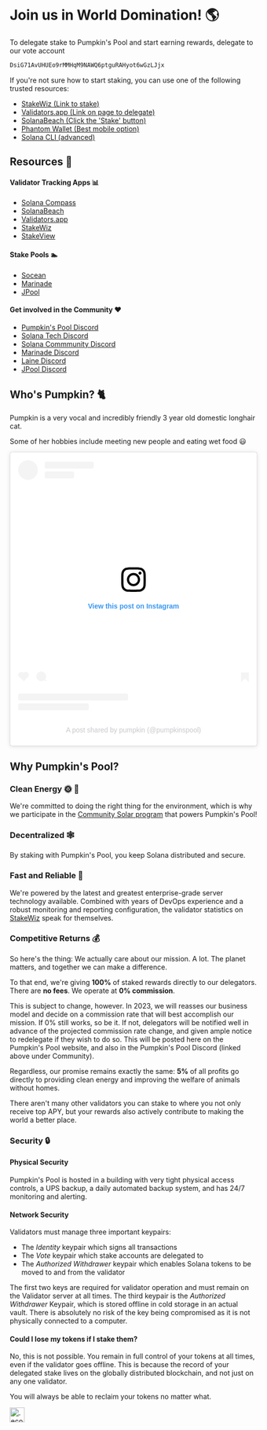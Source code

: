 

# Join us in World Domination! 🌎
To delegate stake to Pumpkin's Pool and start earning rewards, delegate to our vote account 
```bash
DsiG71AvUHUEo9rMMHqM9NAWQ6ptguRAHyot6wGzLJjx
```

If you're not sure how to start staking, you can use one of the following trusted resources:
- [StakeWiz (Link to stake)](https://stakewiz.com/validator/DsiG71AvUHUEo9rMMHqM9NAWQ6ptguRAHyot6wGzLJjx)
- [Validators.app (Link on page to delegate)](https://www.validators.app/validators/PUmpKiNnSVAZ3w4KaFX6jKSjXUNHFShGkXbERo54xjb?locale=en&network=mainnet&order=&refresh=)
- [SolanaBeach (Click the 'Stake' button)](https://solanabeach.io/validator/DsiG71AvUHUEo9rMMHqM9NAWQ6ptguRAHyot6wGzLJjx)
- [Phantom Wallet (Best mobile option)](https://phantom.app/blog/solana-staking-in-just-3-clicks)
- [Solana CLI (advanced)](https://docs.solana.com/cli/delegate-stake)

## Resources 🔗
#### Validator Tracking Apps 📊
- [Solana Compass](https://solanacompass.com/validators/DsiG71AvUHUEo9rMMHqM9NAWQ6ptguRAHyot6wGzLJjx)
- [SolanaBeach](https://solanabeach.io/validator/DsiG71AvUHUEo9rMMHqM9NAWQ6ptguRAHyot6wGzLJjx)
- [Validators.app](https://www.validators.app/validators/PUmpKiNnSVAZ3w4KaFX6jKSjXUNHFShGkXbERo54xjb?locale=en&network=mainnet&order=&refresh=)
- [StakeWiz](https://stakewiz.com/validator/DsiG71AvUHUEo9rMMHqM9NAWQ6ptguRAHyot6wGzLJjx)
- [StakeView](https://stakeview.app/)

#### Stake Pools 🏊
- [Socean](https://www.socean.fi/)
- [Marinade](https://marinade.finance/)
- [JPool](https://jpool.one)

#### Get involved in the Community ❤️
- [Pumpkin's Pool Discord](https://discord.gg/Eqjd36SDGc)
- [Solana Tech Discord](https://discord.gg/solana)
- [Solana Commmunity Discord](https://discord.gg/ZynJv59zDu)
- [Marinade Discord](https://discord.com/invite/6EtUf4Euu6)
- [Laine Discord](https://discord.gg/uT79hSNBMX)
- [JPool Discord](https://discord.gg/VzX22eyj8J)

## Who's Pumpkin? 🐈
Pumpkin is a very vocal and incredibly friendly 3 year old domestic longhair cat.

Some of her hobbies include meeting new people and eating wet food 😃

<blockquote class="instagram-media" data-instgrm-captioned data-instgrm-permalink="https://www.instagram.com/reel/ChRId23D4Aq/?utm_source=ig_embed&amp;utm_campaign=loading" data-instgrm-version="14" style=" background:#FFF; border:0; border-radius:3px; box-shadow:0 0 1px 0 rgba(0,0,0,0.5),0 1px 10px 0 rgba(0,0,0,0.15); margin: 1px; max-width:540px; min-width:326px; padding:0; width:99.375%; width:-webkit-calc(100% - 2px); width:calc(100% - 2px);"><div style="padding:16px;"> <a href="https://www.instagram.com/reel/ChRId23D4Aq/?utm_source=ig_embed&amp;utm_campaign=loading" style=" background:#FFFFFF; line-height:0; padding:0 0; text-align:center; text-decoration:none; width:100%;" target="_blank"> <div style=" display: flex; flex-direction: row; align-items: center;"> <div style="background-color: #F4F4F4; border-radius: 50%; flex-grow: 0; height: 40px; margin-right: 14px; width: 40px;"></div> <div style="display: flex; flex-direction: column; flex-grow: 1; justify-content: center;"> <div style=" background-color: #F4F4F4; border-radius: 4px; flex-grow: 0; height: 14px; margin-bottom: 6px; width: 100px;"></div> <div style=" background-color: #F4F4F4; border-radius: 4px; flex-grow: 0; height: 14px; width: 60px;"></div></div></div><div style="padding: 19% 0;"></div> <div style="display:block; height:50px; margin:0 auto 12px; width:50px;"><svg width="50px" height="50px" viewBox="0 0 60 60" version="1.1" xmlns="https://www.w3.org/2000/svg" xmlns:xlink="https://www.w3.org/1999/xlink"><g stroke="none" stroke-width="1" fill="none" fill-rule="evenodd"><g transform="translate(-511.000000, -20.000000)" fill="#000000"><g><path d="M556.869,30.41 C554.814,30.41 553.148,32.076 553.148,34.131 C553.148,36.186 554.814,37.852 556.869,37.852 C558.924,37.852 560.59,36.186 560.59,34.131 C560.59,32.076 558.924,30.41 556.869,30.41 M541,60.657 C535.114,60.657 530.342,55.887 530.342,50 C530.342,44.114 535.114,39.342 541,39.342 C546.887,39.342 551.658,44.114 551.658,50 C551.658,55.887 546.887,60.657 541,60.657 M541,33.886 C532.1,33.886 524.886,41.1 524.886,50 C524.886,58.899 532.1,66.113 541,66.113 C549.9,66.113 557.115,58.899 557.115,50 C557.115,41.1 549.9,33.886 541,33.886 M565.378,62.101 C565.244,65.022 564.756,66.606 564.346,67.663 C563.803,69.06 563.154,70.057 562.106,71.106 C561.058,72.155 560.06,72.803 558.662,73.347 C557.607,73.757 556.021,74.244 553.102,74.378 C549.944,74.521 548.997,74.552 541,74.552 C533.003,74.552 532.056,74.521 528.898,74.378 C525.979,74.244 524.393,73.757 523.338,73.347 C521.94,72.803 520.942,72.155 519.894,71.106 C518.846,70.057 518.197,69.06 517.654,67.663 C517.244,66.606 516.755,65.022 516.623,62.101 C516.479,58.943 516.448,57.996 516.448,50 C516.448,42.003 516.479,41.056 516.623,37.899 C516.755,34.978 517.244,33.391 517.654,32.338 C518.197,30.938 518.846,29.942 519.894,28.894 C520.942,27.846 521.94,27.196 523.338,26.654 C524.393,26.244 525.979,25.756 528.898,25.623 C532.057,25.479 533.004,25.448 541,25.448 C548.997,25.448 549.943,25.479 553.102,25.623 C556.021,25.756 557.607,26.244 558.662,26.654 C560.06,27.196 561.058,27.846 562.106,28.894 C563.154,29.942 563.803,30.938 564.346,32.338 C564.756,33.391 565.244,34.978 565.378,37.899 C565.522,41.056 565.552,42.003 565.552,50 C565.552,57.996 565.522,58.943 565.378,62.101 M570.82,37.631 C570.674,34.438 570.167,32.258 569.425,30.349 C568.659,28.377 567.633,26.702 565.965,25.035 C564.297,23.368 562.623,22.342 560.652,21.575 C558.743,20.834 556.562,20.326 553.369,20.18 C550.169,20.033 549.148,20 541,20 C532.853,20 531.831,20.033 528.631,20.18 C525.438,20.326 523.257,20.834 521.349,21.575 C519.376,22.342 517.703,23.368 516.035,25.035 C514.368,26.702 513.342,28.377 512.574,30.349 C511.834,32.258 511.326,34.438 511.181,37.631 C511.035,40.831 511,41.851 511,50 C511,58.147 511.035,59.17 511.181,62.369 C511.326,65.562 511.834,67.743 512.574,69.651 C513.342,71.625 514.368,73.296 516.035,74.965 C517.703,76.634 519.376,77.658 521.349,78.425 C523.257,79.167 525.438,79.673 528.631,79.82 C531.831,79.965 532.853,80.001 541,80.001 C549.148,80.001 550.169,79.965 553.369,79.82 C556.562,79.673 558.743,79.167 560.652,78.425 C562.623,77.658 564.297,76.634 565.965,74.965 C567.633,73.296 568.659,71.625 569.425,69.651 C570.167,67.743 570.674,65.562 570.82,62.369 C570.966,59.17 571,58.147 571,50 C571,41.851 570.966,40.831 570.82,37.631"></path></g></g></g></svg></div><div style="padding-top: 8px;"> <div style=" color:#3897f0; font-family:Arial,sans-serif; font-size:14px; font-style:normal; font-weight:550; line-height:18px;">View this post on Instagram</div></div><div style="padding: 12.5% 0;"></div> <div style="display: flex; flex-direction: row; margin-bottom: 14px; align-items: center;"><div> <div style="background-color: #F4F4F4; border-radius: 50%; height: 12.5px; width: 12.5px; transform: translateX(0px) translateY(7px);"></div> <div style="background-color: #F4F4F4; height: 12.5px; transform: rotate(-45deg) translateX(3px) translateY(1px); width: 12.5px; flex-grow: 0; margin-right: 14px; margin-left: 2px;"></div> <div style="background-color: #F4F4F4; border-radius: 50%; height: 12.5px; width: 12.5px; transform: translateX(9px) translateY(-18px);"></div></div><div style="margin-left: 8px;"> <div style=" background-color: #F4F4F4; border-radius: 50%; flex-grow: 0; height: 20px; width: 20px;"></div> <div style=" width: 0; height: 0; border-top: 2px solid transparent; border-left: 6px solid #f4f4f4; border-bottom: 2px solid transparent; transform: translateX(16px) translateY(-4px) rotate(30deg)"></div></div><div style="margin-left: auto;"> <div style=" width: 0px; border-top: 8px solid #F4F4F4; border-right: 8px solid transparent; transform: translateY(16px);"></div> <div style=" background-color: #F4F4F4; flex-grow: 0; height: 12px; width: 16px; transform: translateY(-4px);"></div> <div style=" width: 0; height: 0; border-top: 8px solid #F4F4F4; border-left: 8px solid transparent; transform: translateY(-4px) translateX(8px);"></div></div></div> <div style="display: flex; flex-direction: column; flex-grow: 1; justify-content: center; margin-bottom: 24px;"> <div style=" background-color: #F4F4F4; border-radius: 4px; flex-grow: 0; height: 14px; margin-bottom: 6px; width: 224px;"></div> <div style=" background-color: #F4F4F4; border-radius: 4px; flex-grow: 0; height: 14px; width: 144px;"></div></div></a><p style=" color:#c9c8cd; font-family:Arial,sans-serif; font-size:14px; line-height:17px; margin-bottom:0; margin-top:8px; overflow:hidden; padding:8px 0 7px; text-align:center; text-overflow:ellipsis; white-space:nowrap;"><a href="https://www.instagram.com/reel/ChRId23D4Aq/?utm_source=ig_embed&amp;utm_campaign=loading" style=" color:#c9c8cd; font-family:Arial,sans-serif; font-size:14px; font-style:normal; font-weight:normal; line-height:17px; text-decoration:none;" target="_blank">A post shared by pumpkin (@pumpkinspool)</a></p></div></blockquote> <script async src="//www.instagram.com/embed.js"></script>

## Why Pumpkin's Pool?
### Clean Energy 🌞 🌲
We're committed to doing the right thing for the environment, which is why we participate in the [Community Solar program](https://pubdisplay.alsoenergy.com/kiosk/18014398509527082?dashkey=2a5669734965576e4a43513d3d&tag=4246267) that powers Pumpkin's Pool!

### Decentralized 🕸️
By staking with Pumpkin's Pool, you keep Solana distributed and secure.

### Fast and Reliable 🧨
We're powered by the latest and greatest enterprise-grade server technology available. Combined with years of DevOps experience and a robust monitoring and reporting configuration, the validator statistics on [StakeWiz](https://stakewiz.com/validator/DsiG71AvUHUEo9rMMHqM9NAWQ6ptguRAHyot6wGzLJjx) speak for themselves.

### Competitive Returns 💰
So here's the thing: We actually care about our mission. A lot. The planet matters, and together we can make a difference.

To that end, we're giving **100%** of staked rewards directly to our delegators. There are **no fees**. We operate at **0% commission**.

This is subject to change, however. In 2023, we will reasses our business model and decide on a commission rate that will best accomplish our mission. If 0% still works, so be it. If not, delegators will be notified well in advance of the projected commission rate change, and given ample notice to redelegate if they wish to do so. This will be posted here on the Pumpkin's Pool website, and also in the Pumpkin's Pool Discord (linked above under Community).

Regardless, our promise remains exactly the same: **5%** of all profits go directly to providing clean energy and improving the welfare of animals without homes.

There aren't many other validators you can stake to where you not only receive top APY, but your rewards also actively contribute to making the world a better place.

### Security 🔒
#### Physical Security
Pumpkin's Pool is hosted in a building with very tight physical access controls, a UPS backup, a daily automated backup system, and has 24/7 monitoring and alerting.

#### Network Security
Validators must manage three important keypairs:
- The *Identity* keypair which signs all transactions
- The *Vote* keypair which stake accounts are delegated to
- The *Authorized Withdrawer* keypair which enables Solana tokens to be moved to and from the validator

The first two keys are required for validator operation and must remain on the Validator server at all times. The third keypair is the *Authorized Withdrawer* Keypair, which is stored offline in cold storage in an actual vault. There is absolutely no risk of the key being compromised as it is not physically connected to a computer.

#### Could I lose my tokens if I stake them?
No, this is not possible. You remain in full control of your tokens at all times, even if the validator goes offline. This is because the record of your delegated stake lives on the globally distributed blockchain, and not just on any one validator.

You will always be able to reclaim your tokens no matter what.

<a href="https://profiles.eco/pumpkinspool?ref=tm" rel="noopener">
	<img height="30px" class="eco-trustmark" alt=".eco profile for pumpkinspool.eco" src="https://trust.profiles.eco/pumpkinspool/eco-button.svg?color=%239F1744" style="max-width:4rem">
</a>
